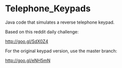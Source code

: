 Telephone_Keypads
=================

Java code that simulates a reverse telephone keypad.

Based on this reddit daily challenge: 

http://goo.gl/SdX0Z4

For the original keypad version, use the master branch:

http://goo.gl/eNH5mN
